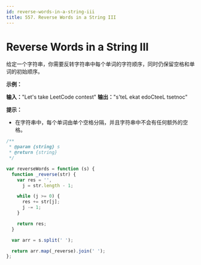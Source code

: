 ```yaml
---
id: reverse-words-in-a-string-iii
title: 557. Reverse Words in a String III
---
```


# Reverse Words in a String III

给定一个字符串，你需要反转字符串中每个单词的字符顺序，同时仍保留空格和单词的初始顺序。



**示例：**

**输入：**"Let's take LeetCode contest" **输出：**"s'teL ekat edoCteeL tsetnoc"



********提示：********

-   在字符串中，每个单词由单个空格分隔，并且字符串中不会有任何额外的空格。



```javascript
/**
 * @param {string} s
 * @return {string}
 */

var reverseWords = function (s) {
  function _reverse(str) {
    var res = '',
      j = str.length - 1;

    while (j >= 0) {
      res += str[j];
      j -= 1;
    }

    return res;
  }

  var arr = s.split(' ');

  return arr.map(_reverse).join(' ');
};

```